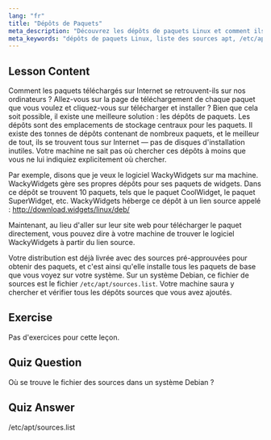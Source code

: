 ```yaml
---
lang: "fr"
title: "Dépôts de Paquets"
meta_description: "Découvrez les dépôts de paquets Linux et comment ils gèrent les logiciels. Apprenez à trouver et à ajouter des sources de paquets comme /etc/apt/sources.list pour une installation facile."
meta_keywords: "dépôts de paquets Linux, liste des sources apt, /etc/apt/sources.list, paquets Linux, Linux pour débutants, tutoriel Linux, gestion des paquets"
---
```


## Lesson Content

Comment les paquets téléchargés sur Internet se retrouvent-ils sur nos ordinateurs ? Allez-vous sur la page de téléchargement de chaque paquet que vous voulez et cliquez-vous sur télécharger et installer ? Bien que cela soit possible, il existe une meilleure solution : les dépôts de paquets. Les dépôts sont des emplacements de stockage centraux pour les paquets. Il existe des tonnes de dépôts contenant de nombreux paquets, et le meilleur de tout, ils se trouvent tous sur Internet — pas de disques d'installation inutiles. Votre machine ne sait pas où chercher ces dépôts à moins que vous ne lui indiquiez explicitement où chercher.

Par exemple, disons que je veux le logiciel WackyWidgets sur ma machine. WackyWidgets gère ses propres dépôts pour ses paquets de widgets. Dans ce dépôt se trouvent 10 paquets, tels que le paquet CoolWidget, le paquet SuperWidget, etc. WackyWidgets héberge ce dépôt à un lien source appelé : <http://download.widgets/linux/deb/>

Maintenant, au lieu d'aller sur leur site web pour télécharger le paquet directement, vous pouvez dire à votre machine de trouver le logiciel WackyWidgets à partir du lien source.

Votre distribution est déjà livrée avec des sources pré-approuvées pour obtenir des paquets, et c'est ainsi qu'elle installe tous les paquets de base que vous voyez sur votre système. Sur un système Debian, ce fichier de sources est le fichier `/etc/apt/sources.list`. Votre machine saura y chercher et vérifier tous les dépôts sources que vous avez ajoutés.

## Exercise

Pas d'exercices pour cette leçon.

## Quiz Question

Où se trouve le fichier des sources dans un système Debian ?

## Quiz Answer

/etc/apt/sources.list
